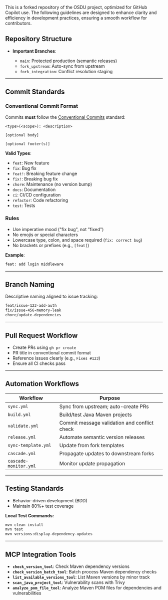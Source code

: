 This is a forked repository of the OSDU project, optimized for GitHub Copilot use. 
The following guidelines are designed to enhance clarity and efficiency in development practices, ensuring a smooth workflow for contributors.

## Repository Structure

* **Important Branches**:

  * `main`: Protected production (semantic releases)
  * `fork_upstream`: Auto-sync from upstream
  * `fork_integration`: Conflict resolution staging

---

## Commit Standards

### Conventional Commit Format

Commits **must** follow the [Conventional Commits](https://www.conventionalcommits.org) standard:

```text
<type>(<scope>): <description>

[optional body]

[optional footer(s)]
```

**Valid Types**:

* `feat`: New feature
* `fix`: Bug fix
* `feat!`: Breaking feature change
* `fix!`: Breaking bug fix
* `chore`: Maintenance (no version bump)
* `docs`: Documentation
* `ci`: CI/CD configuration
* `refactor`: Code refactoring
* `test`: Tests

### Rules

* Use imperative mood ("fix bug", not "fixed")
* No emojis or special characters
* Lowercase type, colon, and space required (`fix: correct bug`)
* No brackets or prefixes (e.g., `[feat]`)

**Example**:

```bash
feat: add login middleware
```

---

## Branch Naming

Descriptive naming aligned to issue tracking:

```bash
feat/issue-123-add-auth
fix/issue-456-memory-leak
chore/update-dependencies
```

---

## Pull Request Workflow

* Create PRs using `gh pr create`
* PR title in conventional commit format
* Reference issues clearly (e.g., `Fixes #123`)
* Ensure all CI checks pass

---

## Automation Workflows

| Workflow              | Purpose                                      |
| --------------------- | -------------------------------------------- |
| `sync.yml`            | Sync from upstream; auto-create PRs          |
| `build.yml`           | Build/test Java Maven projects               |
| `validate.yml`        | Commit message validation and conflict check |
| `release.yml`         | Automate semantic version releases           |
| `sync-template.yml`   | Update from fork templates                   |
| `cascade.yml`         | Propagate updates to downstream forks        |
| `cascade-monitor.yml` | Monitor update propagation                   |

---

## Testing Standards

* Behavior-driven development (BDD)
* Maintain 80%+ test coverage

**Local Test Commands:**

```bash
mvn clean install
mvn test
mvn versions:display-dependency-updates
```

---

## MCP Integration Tools

* **`check_version_tool`**: Check Maven dependency versions
* **`check_version_batch_tool`**: Batch process Maven dependency checks
* **`list_available_versions_tool`**: List Maven versions by minor track
* **`scan_java_project_tool`**: Vulnerability scans with Trivy
* **`analyze_pom_file_tool`**: Analyze Maven POM files for dependencies and vulnerabilities

